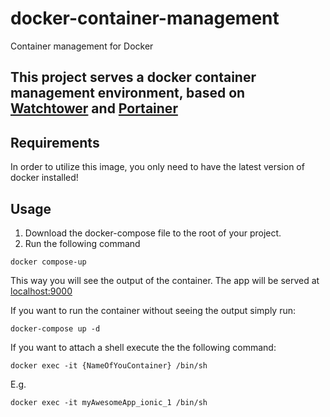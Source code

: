 # docker-container-management
Container management for Docker

## This project serves a docker container management environment, based on [Watchtower](https://github.com/containrrr/watchtower) and [Portainer](https://github.com/portainer/portainer)

## Requirements
In order to utilize this image, you only need to have the latest version of docker installed!

## Usage

1. Download the docker-compose file to the root of your project.
2. Run the following command

```
docker compose-up
```

This way you will see the output of the container.
The app will be served at
[localhost:9000 ](http://localhost:9000)

If you want to run the container without seeing the output simply run:
```
docker-compose up -d
```

If you want to attach a shell execute the the following command:
```
docker exec -it {NameOfYouContainer} /bin/sh
```
E.g.
```
docker exec -it myAwesomeApp_ionic_1 /bin/sh
```
